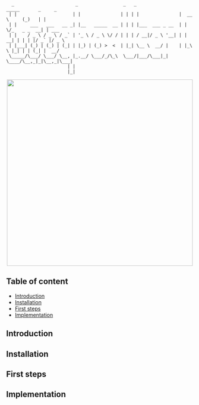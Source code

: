 ```
  _                       _                 _   _                 _____       _     _      
 | |                     | |               | | | |               |  __ \     (_)   | |     
 | |     ___   ___   __ _| |__   _____  __ | | | |___  ___ _ __  | |  \/_   _ _  __| | ___ 
 | |    / _ \ / _ \ / _` | '_ \ / _ \ \/ / | | | / __|/ _ \ '__| | | __| | | | |/ _` |/ _ \
 | |___| (_) | (_) | (_| | |_) | (_) >  <  | |_| \__ \  __/ |    | |_\ \ |_| | | (_| |  __/
 \_____/\___/ \___/ \__, |_.__/ \___/_/\_\  \___/|___/\___|_|     \____/\__,_|_|\__,_|\___|
                       | |                                                                 
                       |_| 
```

<p align="center">
  <img src="https://s3-sa-east-1.amazonaws.com/looqbox/github-images/question.gif" width="500">
</p>


## Table of content
- [Introduction](#introduction)
- [Installation](#installation)
- [First steps](#first-steps)
- [Implementation](#implementation)

## Introduction

## Installation

## First steps

## Implementation
